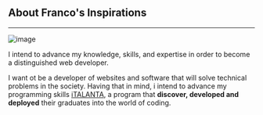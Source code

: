 ## **About Franco's Inspirations**

___
![image](https://avatars.githubusercontent.com/u/87659308?s=400&u=2dedd8184182fd743b6f710c52d6a89089360d34&v=4)

I intend to advance my knowledge, skills, and expertise in order to become a distinguished web developer.

I want ot be a developer of websites and software that will solve technical problems in the society. Having that in mind, i intend to advance my programming skills [iTALANTA](https://italanta.net/), a program that **discover, developed and deployed** their graduates into the world of coding.
